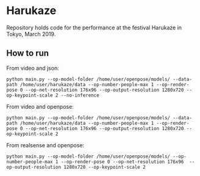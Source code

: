 # Harukaze

Repository holds code for the performance at the festival Harukaze in Tokyo, March 2019.

## How to run

From video and json:
```
python main.py --op-model-folder /home/user/openpose/models/ --data-path /home/user/harukaze/data --op-number-people-max 1 --op-render-pose 0 --op-net-resolution 176x96 --op-output-resolution 1280x720 --op-keypoint-scale 2 --no-inference
```

From video and openpose:
```
python main.py --op-model-folder /home/user/openpose/models/ --data-path /home/user/harukaze/data --op-number-people-max 1 --op-render-pose 0 --op-net-resolution 176x96 --op-output-resolution 1280x720 --op-keypoint-scale 2
```

From realsense and openpose:
```
python main.py --op-model-folder /home/user/openpose/models/ --op-number-people-max 1 --op-render-pose 0 --op-net-resolution 176x96  --op-output-resolution 1280x720 --op-keypoint-scale 2
```
